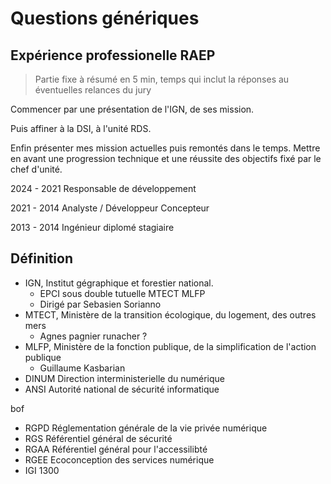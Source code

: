 # Questions génériques

## Expérience professionelle RAEP

> Partie fixe à résumé en 5 min, temps qui inclut la réponses au éventuelles relances du jury

Commencer par une présentation de l'IGN, de ses mission.

Puis affiner à la DSI, à l'unité RDS.

Enfin présenter mes mission actuelles puis remontés dans le temps. Mettre en avant une progression technique et une réussite des objectifs fixé par le chef d'unité.

2024 - 2021 Responsable de développement

2021 - 2014 Analyste / Développeur Concepteur

2013 - 2014 Ingénieur diplomé stagiaire

## Définition

- IGN, Institut gégraphique et forestier national.
  - EPCI sous double tutuelle MTECT MLFP
  - Dirigé par Sebasien Sorianno
- MTECT, Ministère de la transition écologique, du logement, des outres mers
  - Agnes pagnier runacher ?
- MLFP, Ministère de la fonction publique, de la simplification de l'action publique
  - Guillaume Kasbarian
- DINUM Direction interministerielle du numérique
- ANSI Autorité national de sécurité informatique

bof

- RGPD Réglementation générale de la vie privée numérique
- RGS Référentiel général de sécurité
- RGAA Référentiel général pour l'accessilibté
- RGEE Ecoconception des services numérique
- IGI 1300
